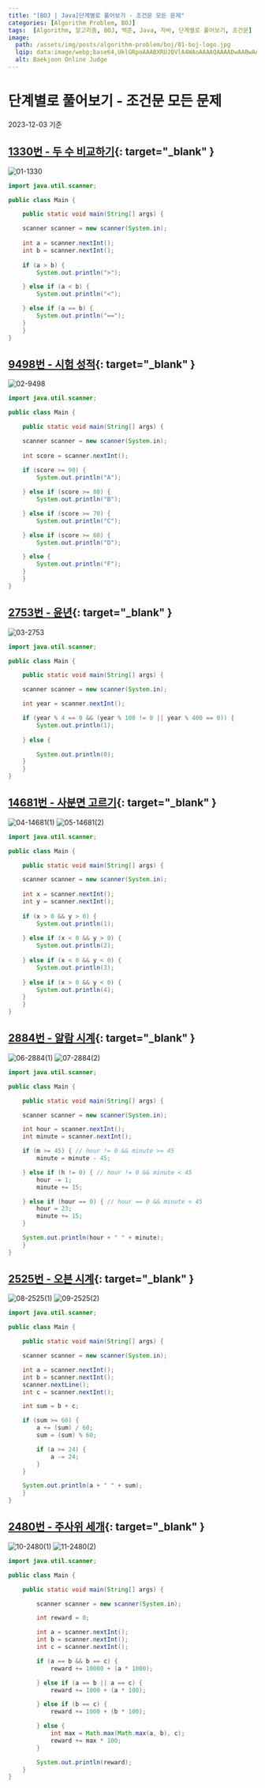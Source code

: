 ```yaml
---
title: "[BOJ | Java]단계별로 풀어보기 - 조건문 모든 문제"
categories: [Algorithm Problem, BOJ]
tags:  [Algorithm, 알고리즘, BOJ, 백준, Java, 자바, 단계별로 풀어보기, 조건문]
image:
  path: /assets/img/posts/algorithm-problem/boj/01-boj-logo.jpg
  lqip: data:image/webp;base64,UklGRpoAAABXRUJQVlA4WAoAAAAQAAAADwAABwAAQUxQSDIAAAARL0AmbZurmr57yyIiqE8oiG0bejIYEQTgqiDA9vqnsUSI6H+oAERp2HZ65qP/VIAWAFZQOCBCAAAA8AEAnQEqEAAIAAVAfCWkAALp8sF8rgRgAP7o9FDvMCkMde9PK7euH5M1m6VWoDXf2FkP3BqV0ZYbO6NA/VFIAAAA
  alt: Baekjoon Online Judge
---
```


# 단계별로 풀어보기 - 조건문 모든 문제

2023-12-03 기준

## [1330번 - 두 수 비교하기](https://www.acmicpc.net/problem/1330){: target="_blank" }

![01-1330](/assets/img/posts/algorithm-problem/boj/step/java/conditional/01-1330.png)

```java
import java.util.scanner;

public class Main {

    public static void main(String[] args) {

	scanner scanner = new scanner(System.in);
		
	int a = scanner.nextInt();
	int b = scanner.nextInt();
		
	if (a > b) {
	    System.out.println(">");

	} else if (a < b) {
	    System.out.println("<");

	} else if (a == b) {
	    System.out.println("==");
	}
    }
}
```

## [9498번 - 시험 성적](https://www.acmicpc.net/problem/9498){: target="_blank" }

![02-9498](/assets/img/posts/algorithm-problem/boj/step/java/conditional/02-9498.png)

```java
import java.util.scanner;

public class Main {

    public static void main(String[] args) {

	scanner scanner = new scanner(System.in);
		
	int score = scanner.nextInt();
		
	if (score >= 90) {
	    System.out.println("A");

	} else if (score >= 80) {
	    System.out.println("B");

	} else if (score >= 70) {
	    System.out.println("C");

	} else if (score >= 60) {
	    System.out.println("D");

	} else {
	    System.out.println("F");
	}
    }
}
```

## [2753번 - 윤년](https://www.acmicpc.net/problem/2753){: target="_blank" }

![03-2753](/assets/img/posts/algorithm-problem/boj/step/java/conditional/03-2753.png)

```java
import java.util.scanner;

public class Main {

    public static void main(String[] args) {

	scanner scanner = new scanner(System.in);

	int year = scanner.nextInt();

	if (year % 4 == 0 && (year % 100 != 0 || year % 400 == 0)) {
	    System.out.println(1);
			
	} else {

	    System.out.println(0);
	}
    }
}
```

## [14681번 - 사분면 고르기](https://www.acmicpc.net/problem/14681){: target="_blank" }

![04-14681(1)](/assets/img/posts/algorithm-problem/boj/step/java/conditional/04-14681(1).png)
![05-14681(2)](/assets/img/posts/algorithm-problem/boj/step/java/conditional/05-14681(2).png)

```java
import java.util.scanner;

public class Main {

    public static void main(String[] args) {

	scanner scanner = new scanner(System.in);
		 
	int x = scanner.nextInt();
	int y = scanner.nextInt();
		 
	if (x > 0 && y > 0) {
	    System.out.println(1);
			 
	} else if (x < 0 && y > 0) {
	    System.out.println(2);
			 
	} else if (x < 0 && y < 0) {
	    System.out.println(3);
			 
	} else if (x > 0 && y < 0) {
	    System.out.println(4);
	}
    }
}
```

## [2884번 - 알람 시계](https://www.acmicpc.net/problem/2884){: target="_blank" }

![06-2884(1)](/assets/img/posts/algorithm-problem/boj/step/java/conditional/06-2884(1).png)
![07-2884(2)](/assets/img/posts/algorithm-problem/boj/step/java/conditional/07-2884(2).png)

```java
import java.util.scanner;

public class Main {

    public static void main(String[] args) {

	scanner scanner = new scanner(System.in);

	int hour = scanner.nextInt();
	int minute = scanner.nextInt();

	if (m >= 45) { // hour != 0 && minute >= 45
	    minute = minute - 45;

	} else if (h != 0) { // hour != 0 && minute < 45
	    hour -= 1;
	    minute += 15;

	} else if (hour == 0) { // hour == 0 && minute < 45
	    hour = 23;
	    minute += 15;
	}

	System.out.println(hour + " " + minute);
    }
}
```

## [2525번 - 오븐 시계](https://www.acmicpc.net/problem/2525){: target="_blank" }

![08-2525(1)](/assets/img/posts/algorithm-problem/boj/step/java/conditional/08-2525(1).png)
![09-2525(2)](/assets/img/posts/algorithm-problem/boj/step/java/conditional/09-2525(2).png)

```java
import java.util.scanner;

public class Main {

    public static void main(String[] args) {

	scanner scanner = new scanner(System.in);

	int a = scanner.nextInt();
	int b = scanner.nextInt();
	scanner.nextLine();
	int c = scanner.nextInt();

	int sum = b + c;

	if (sum >= 60) {
	    a += (sum) / 60;
	    sum = (sum) % 60;

	    if (a >= 24) {
	        a -= 24;
	    }
	}

	System.out.println(a + " " + sum);
    }
}
```

## [2480번 - 주사위 세개](https://www.acmicpc.net/problem/2480){: target="_blank" }

![10-2480(1)](/assets/img/posts/algorithm-problem/boj/step/java/conditional/10-2480(1).png)
![11-2480(2)](/assets/img/posts/algorithm-problem/boj/step/java/conditional/11-2480(2).png)

```java
import java.util.scanner;

public class Main {

    public static void main(String[] args) {

        scanner scanner = new scanner(System.in);

        int reward = 0;

        int a = scanner.nextInt();
        int b = scanner.nextInt();
        int c = scanner.nextInt();

        if (a == b && b == c) {
            reward += 10000 + (a * 1000);

        } else if (a == b || a == c) {
            reward += 1000 + (a * 100);

        } else if (b == c) {
            reward += 1000 + (b * 100);

        } else {
            int max = Math.max(Math.max(a, b), c);
            reward += max * 100;
        }

        System.out.println(reward);
    }
}
```